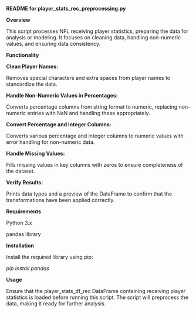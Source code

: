 **README for player_stats_rec_preprocessing.py**

**Overview**

This script processes NFL receiving player statistics, preparing the data for analysis or modeling. It focuses on cleaning data, handling non-numeric values, and ensuring data consistency.

**Functionality**

**Clean Player Names:**

Removes special characters and extra spaces from player names to standardize the data.

**Handle Non-Numeric Values in Percentages:**

Converts percentage columns from string format to numeric, replacing non-numeric entries with NaN and handling these appropriately.

**Convert Percentage and Integer Columns:**

Converts various percentage and integer columns to numeric values with error handling for non-numeric data.

**Handle Missing Values:**

Fills missing values in key columns with zeros to ensure completeness of the dataset.

**Verify Results:**

Prints data types and a preview of the DataFrame to confirm that the transformations have been applied correctly.

**Requirements**

Python 3.x

pandas library

**Installation**

Install the required library using pip:

*pip install pandas*

**Usage**

Ensure that the player_stats_df_rec DataFrame containing receiving player statistics is loaded before running this script. The script will preprocess the data, making it ready for further analysis.
